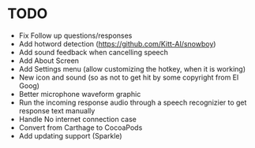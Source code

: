 # TODO
- Fix Follow up questions/responses
- Add hotword detection (https://github.com/Kitt-AI/snowboy)
- Add sound feedback when cancelling speech
- Add About Screen
- Add Settings menu (allow customizing the hotkey, when it is working)
- New icon and sound (so as not to get hit by some copyright from El Goog)
- Better microphone waveform graphic
- Run the incoming response audio through a speech recognizier to get response text manually
- Handle No internet connection case
- Convert from Carthage to CocoaPods
- Add updating support (Sparkle)
